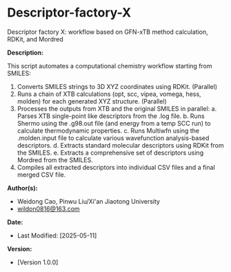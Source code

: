 # Descriptor-factory-X

Descriptor factory X: workflow based on GFN-xTB method calculation, RDKit, and Mordred

**Description:**

This script automates a computational chemistry workflow starting from SMILES:
1. Converts SMILES strings to 3D XYZ coordinates using RDKit. (Parallel)
2. Runs a chain of XTB calculations (opt, scc, vipea, vomega, hess, molden)
   for each generated XYZ structure. (Parallel)
3. Processes the outputs from XTB and the original SMILES in parallel:
    a. Parses XTB single-point like descriptors from the .log file.
    b. Runs Shermo using the .g98.out file (and energy from a temp SCC run)
       to calculate thermodynamic properties.
    c. Runs Multiwfn using the .molden.input file to calculate various
       wavefunction analysis-based descriptors.
    d. Extracts standard molecular descriptors using RDKit from the SMILES.
    e. Extracts a comprehensive set of descriptors using Mordred from the SMILES.
4. Compiles all extracted descriptors into individual CSV files and a final
   merged CSV file.

**Author(s):**

- Weidong Cao, Pinwu Liu/Xi'an Jiaotong University
- wildon0816@163.com

**Date:**

- Last Modified: [2025-05-11]

**Version:**

- [Version 1.0.0]

